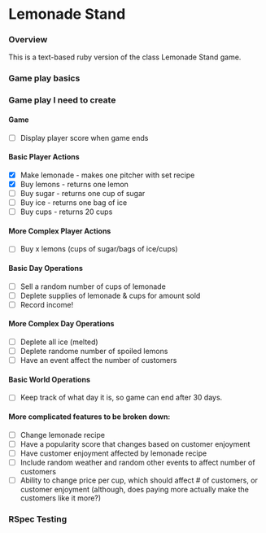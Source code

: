 # Lemonade Stand

### Overview

This is a text-based ruby version of the class Lemonade Stand game.

### Game play basics



### Game play I need to create

#### Game

- [ ] Display player score when game ends

#### Basic Player Actions

- [x] Make lemonade - makes one pitcher with set recipe
- [x] Buy lemons - returns one lemon
- [ ] Buy sugar - returns one cup of sugar
- [ ] Buy ice - returns one bag of ice
- [ ] Buy cups - returns 20 cups

#### More Complex Player Actions

- [ ] Buy x lemons (cups of sugar/bags of ice/cups)

#### Basic Day Operations

- [ ] Sell a random number of cups of lemonade
- [ ] Deplete supplies of lemonade & cups for amount sold
- [ ] Record income!

#### More Complex Day Operations

- [ ] Deplete all ice (melted)
- [ ] Deplete randome number of spoiled lemons
- [ ] Have an event affect the number of customers

#### Basic World Operations

- [ ] Keep track of what day it is, so game can end after 30 days.

#### More complicated features to be broken down:

- [ ] Change lemonade recipe
- [ ] Have a popularity score that changes based on customer enjoyment
- [ ] Have customer enjoyment affected by lemonade recipe
- [ ] Include random weather and random other events to affect number of customers
- [ ] Ability to change price per cup, which should affect # of customers, or customer enjoyment (although, does paying more actually make the customers like it more?)

### RSpec Testing